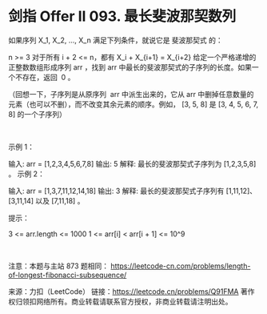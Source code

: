 # 剑指 Offer II 093. 最长斐波那契数列

如果序列 X_1, X_2, ..., X_n 满足下列条件，就说它是 斐波那契式 的：

n >= 3
对于所有 i + 2 <= n，都有 X_i + X_{i+1} = X_{i+2}
给定一个严格递增的正整数数组形成序列 arr ，找到 arr 中最长的斐波那契式的子序列的长度。如果一个不存在，返回  0 。

（回想一下，子序列是从原序列  arr 中派生出来的，它从 arr 中删掉任意数量的元素（也可以不删），而不改变其余元素的顺序。例如， [3, 5, 8] 是 [3, 4, 5, 6, 7, 8] 的一个子序列）

 

示例 1：

输入: arr = [1,2,3,4,5,6,7,8]
输出: 5
解释: 最长的斐波那契式子序列为 [1,2,3,5,8] 。
示例 2：

输入: arr = [1,3,7,11,12,14,18]
输出: 3
解释: 最长的斐波那契式子序列有 [1,11,12]、[3,11,14] 以及 [7,11,18] 。
 

提示：

3 <= arr.length <= 1000
1 <= arr[i] < arr[i + 1] <= 10^9

 

注意：本题与主站 873 题相同： https://leetcode-cn.com/problems/length-of-longest-fibonacci-subsequence/

来源：力扣（LeetCode）
链接：https://leetcode.cn/problems/Q91FMA
著作权归领扣网络所有。商业转载请联系官方授权，非商业转载请注明出处。
